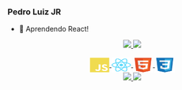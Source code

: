 ### Pedro Luiz JR

- 🌱 Aprendendo React!

<div align="center">
<a href="https://github.com/pedroluisjrr">
<img height="180em" src="https://github-readme-stats.vercel.app/api?username=pedroluisjrr&show_icons=true&theme=dracula&include_all_commits">
<img height="180em" src="https://github-readme-stats.vercel.app/api/top-langs/?username=pedroluisjrr&layout=compact&langs_count=7&theme=onedark">
</div>
<div style="display: inline_block" align="center"><br>
<img align="center" alt="Js" height="30" width="40" src="https://raw.githubusercontent.com/devicons/devicon/master/icons/javascript/javascript-plain.svg">
  <img align="center" alt="React" height="30" width="40" src="https://raw.githubusercontent.com/devicons/devicon/master/icons/react/react-original.svg">
  <img align="center" alt="HTML" height="30" width="40" src="https://raw.githubusercontent.com/devicons/devicon/master/icons/html5/html5-original.svg">
  <img align="center" alt="CSS" height="30" width="40" src="https://raw.githubusercontent.com/devicons/devicon/master/icons/css3/css3-original.svg">
</div>
<div align="center">
<a href = "mailto:pedro-luisjunior@hotmail.com">
  <img src="https://img.shields.io/badge/-Gmail-%23333?style=for-the-badge&logo=gmail&logoCo">
<a href="https://www.linkedin.com/in/pedro-luiz-934b44234" target="_blank">
  <img src="https://img.shields.io/badge/-LinkedIn-%230077B5?style=for-the-badge&logo=">
</div>
